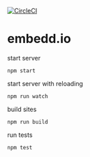 [![CircleCI](https://circleci.com/gh/tgallant/embedd.io.svg?style=svg)](https://circleci.com/gh/tgallant/embedd.io)

# embedd.io

start server

`npm start`

start server with reloading

`npm run watch`

build sites

`npm run build`

run tests

`npm test`
